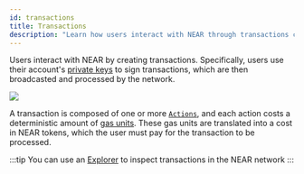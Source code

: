 ```yaml
---
id: transactions
title: Transactions
description: "Learn how users interact with NEAR through transactions composed of actions, signed with private keys, and processed by the network with deterministic gas costs."
---
```


Users interact with NEAR by creating transactions. Specifically, users use their account's [private keys](./access-keys.md) to sign transactions, which are then broadcasted and processed by the network.

![](@site/static/docs/assets/welcome-pages/data-lake.png)

A transaction is composed of one or more [`Actions`](./transaction-anatomy.md), and each action costs a deterministic amount of [gas units](./gas.md). These gas units are translated into a cost in NEAR tokens, which the user must pay for the transaction to be processed.

:::tip
You can use an <a href="https://nearblocks.io/" target="_blank" rel="noopener noreferrer">Explorer</a> to inspect transactions in the NEAR network
:::
